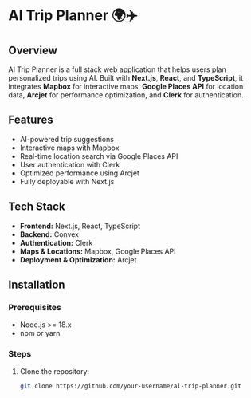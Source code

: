 # AI Trip Planner 🌍✈️

## Overview
AI Trip Planner is a full stack web application that helps users plan personalized trips using AI. Built with **Next.js**, **React**, and **TypeScript**, it integrates **Mapbox** for interactive maps, **Google Places API** for location data, **Arcjet** for performance optimization, and **Clerk** for authentication.

## Features
- AI-powered trip suggestions
- Interactive maps with Mapbox
- Real-time location search via Google Places API
- User authentication with Clerk
- Optimized performance using Arcjet
- Fully deployable with Next.js

## Tech Stack
- **Frontend:** Next.js, React, TypeScript  
- **Backend:** Convex  
- **Authentication:** Clerk  
- **Maps & Locations:** Mapbox, Google Places API  
- **Deployment & Optimization:** Arcjet  

## Installation

### Prerequisites
- Node.js >= 18.x
- npm or yarn

### Steps
1. Clone the repository:  
   ```bash
   git clone https://github.com/your-username/ai-trip-planner.git
